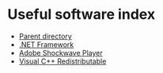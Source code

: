 # Useful software index
- [Parent directory](https://vichingo455.github.io/ProgramDatabase)
- [.NET Framework](https://vichingo455.github.io/ProgramDatabase/Useful/NETFramework.zip)
- [Adobe Shockwave Player](https://vichingo455.github.io/ProgramDatabase/Useful/Adobe%20Shockwave%20Player.zip)
- [Visual C++ Redistributable](https://vichingo455.github.io/ProgramDatabase/Useful/VCRedist)
